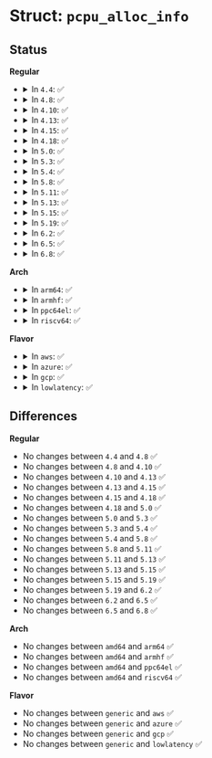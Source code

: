 # Struct: <code>pcpu_alloc_info</code>

## Status
<b>Regular</b>
<ul>
<li>
<details>
<summary>In <code>4.4</code>: ✅</summary>

```c
struct pcpu_alloc_info {
    size_t static_size;
    size_t reserved_size;
    size_t dyn_size;
    size_t unit_size;
    size_t atom_size;
    size_t alloc_size;
    size_t __ai_size;
    int nr_groups;
    struct pcpu_group_info groups[0];
};
```
</details>
</li>
<li>
<details>
<summary>In <code>4.8</code>: ✅</summary>

```c
struct pcpu_alloc_info {
    size_t static_size;
    size_t reserved_size;
    size_t dyn_size;
    size_t unit_size;
    size_t atom_size;
    size_t alloc_size;
    size_t __ai_size;
    int nr_groups;
    struct pcpu_group_info groups[0];
};
```
</details>
</li>
<li>
<details>
<summary>In <code>4.10</code>: ✅</summary>

```c
struct pcpu_alloc_info {
    size_t static_size;
    size_t reserved_size;
    size_t dyn_size;
    size_t unit_size;
    size_t atom_size;
    size_t alloc_size;
    size_t __ai_size;
    int nr_groups;
    struct pcpu_group_info groups[0];
};
```
</details>
</li>
<li>
<details>
<summary>In <code>4.13</code>: ✅</summary>

```c
struct pcpu_alloc_info {
    size_t static_size;
    size_t reserved_size;
    size_t dyn_size;
    size_t unit_size;
    size_t atom_size;
    size_t alloc_size;
    size_t __ai_size;
    int nr_groups;
    struct pcpu_group_info groups[0];
};
```
</details>
</li>
<li>
<details>
<summary>In <code>4.15</code>: ✅</summary>

```c
struct pcpu_alloc_info {
    size_t static_size;
    size_t reserved_size;
    size_t dyn_size;
    size_t unit_size;
    size_t atom_size;
    size_t alloc_size;
    size_t __ai_size;
    int nr_groups;
    struct pcpu_group_info groups[0];
};
```
</details>
</li>
<li>
<details>
<summary>In <code>4.18</code>: ✅</summary>

```c
struct pcpu_alloc_info {
    size_t static_size;
    size_t reserved_size;
    size_t dyn_size;
    size_t unit_size;
    size_t atom_size;
    size_t alloc_size;
    size_t __ai_size;
    int nr_groups;
    struct pcpu_group_info groups[0];
};
```
</details>
</li>
<li>
<details>
<summary>In <code>5.0</code>: ✅</summary>

```c
struct pcpu_alloc_info {
    size_t static_size;
    size_t reserved_size;
    size_t dyn_size;
    size_t unit_size;
    size_t atom_size;
    size_t alloc_size;
    size_t __ai_size;
    int nr_groups;
    struct pcpu_group_info groups[0];
};
```
</details>
</li>
<li>
<details>
<summary>In <code>5.3</code>: ✅</summary>

```c
struct pcpu_alloc_info {
    size_t static_size;
    size_t reserved_size;
    size_t dyn_size;
    size_t unit_size;
    size_t atom_size;
    size_t alloc_size;
    size_t __ai_size;
    int nr_groups;
    struct pcpu_group_info groups[0];
};
```
</details>
</li>
<li>
<details>
<summary>In <code>5.4</code>: ✅</summary>

```c
struct pcpu_alloc_info {
    size_t static_size;
    size_t reserved_size;
    size_t dyn_size;
    size_t unit_size;
    size_t atom_size;
    size_t alloc_size;
    size_t __ai_size;
    int nr_groups;
    struct pcpu_group_info groups[0];
};
```
</details>
</li>
<li>
<details>
<summary>In <code>5.8</code>: ✅</summary>

```c
struct pcpu_alloc_info {
    size_t static_size;
    size_t reserved_size;
    size_t dyn_size;
    size_t unit_size;
    size_t atom_size;
    size_t alloc_size;
    size_t __ai_size;
    int nr_groups;
    struct pcpu_group_info groups[0];
};
```
</details>
</li>
<li>
<details>
<summary>In <code>5.11</code>: ✅</summary>

```c
struct pcpu_alloc_info {
    size_t static_size;
    size_t reserved_size;
    size_t dyn_size;
    size_t unit_size;
    size_t atom_size;
    size_t alloc_size;
    size_t __ai_size;
    int nr_groups;
    struct pcpu_group_info groups[0];
};
```
</details>
</li>
<li>
<details>
<summary>In <code>5.13</code>: ✅</summary>

```c
struct pcpu_alloc_info {
    size_t static_size;
    size_t reserved_size;
    size_t dyn_size;
    size_t unit_size;
    size_t atom_size;
    size_t alloc_size;
    size_t __ai_size;
    int nr_groups;
    struct pcpu_group_info groups[0];
};
```
</details>
</li>
<li>
<details>
<summary>In <code>5.15</code>: ✅</summary>

```c
struct pcpu_alloc_info {
    size_t static_size;
    size_t reserved_size;
    size_t dyn_size;
    size_t unit_size;
    size_t atom_size;
    size_t alloc_size;
    size_t __ai_size;
    int nr_groups;
    struct pcpu_group_info groups[0];
};
```
</details>
</li>
<li>
<details>
<summary>In <code>5.19</code>: ✅</summary>

```c
struct pcpu_alloc_info {
    size_t static_size;
    size_t reserved_size;
    size_t dyn_size;
    size_t unit_size;
    size_t atom_size;
    size_t alloc_size;
    size_t __ai_size;
    int nr_groups;
    struct pcpu_group_info groups[0];
};
```
</details>
</li>
<li>
<details>
<summary>In <code>6.2</code>: ✅</summary>

```c
struct pcpu_alloc_info {
    size_t static_size;
    size_t reserved_size;
    size_t dyn_size;
    size_t unit_size;
    size_t atom_size;
    size_t alloc_size;
    size_t __ai_size;
    int nr_groups;
    struct pcpu_group_info groups[0];
};
```
</details>
</li>
<li>
<details>
<summary>In <code>6.5</code>: ✅</summary>

```c
struct pcpu_alloc_info {
    size_t static_size;
    size_t reserved_size;
    size_t dyn_size;
    size_t unit_size;
    size_t atom_size;
    size_t alloc_size;
    size_t __ai_size;
    int nr_groups;
    struct pcpu_group_info groups[0];
};
```
</details>
</li>
<li>
<details>
<summary>In <code>6.8</code>: ✅</summary>

```c
struct pcpu_alloc_info {
    size_t static_size;
    size_t reserved_size;
    size_t dyn_size;
    size_t unit_size;
    size_t atom_size;
    size_t alloc_size;
    size_t __ai_size;
    int nr_groups;
    struct pcpu_group_info groups[0];
};
```
</details>
</li>
</ul>
<b>Arch</b>
<ul>
<li>
<details>
<summary>In <code>arm64</code>: ✅</summary>

```c
struct pcpu_alloc_info {
    size_t static_size;
    size_t reserved_size;
    size_t dyn_size;
    size_t unit_size;
    size_t atom_size;
    size_t alloc_size;
    size_t __ai_size;
    int nr_groups;
    struct pcpu_group_info groups[0];
};
```
</details>
</li>
<li>
<details>
<summary>In <code>armhf</code>: ✅</summary>

```c
struct pcpu_alloc_info {
    size_t static_size;
    size_t reserved_size;
    size_t dyn_size;
    size_t unit_size;
    size_t atom_size;
    size_t alloc_size;
    size_t __ai_size;
    int nr_groups;
    struct pcpu_group_info groups[0];
};
```
</details>
</li>
<li>
<details>
<summary>In <code>ppc64el</code>: ✅</summary>

```c
struct pcpu_alloc_info {
    size_t static_size;
    size_t reserved_size;
    size_t dyn_size;
    size_t unit_size;
    size_t atom_size;
    size_t alloc_size;
    size_t __ai_size;
    int nr_groups;
    struct pcpu_group_info groups[0];
};
```
</details>
</li>
<li>
<details>
<summary>In <code>riscv64</code>: ✅</summary>

```c
struct pcpu_alloc_info {
    size_t static_size;
    size_t reserved_size;
    size_t dyn_size;
    size_t unit_size;
    size_t atom_size;
    size_t alloc_size;
    size_t __ai_size;
    int nr_groups;
    struct pcpu_group_info groups[0];
};
```
</details>
</li>
</ul>
<b>Flavor</b>
<ul>
<li>
<details>
<summary>In <code>aws</code>: ✅</summary>

```c
struct pcpu_alloc_info {
    size_t static_size;
    size_t reserved_size;
    size_t dyn_size;
    size_t unit_size;
    size_t atom_size;
    size_t alloc_size;
    size_t __ai_size;
    int nr_groups;
    struct pcpu_group_info groups[0];
};
```
</details>
</li>
<li>
<details>
<summary>In <code>azure</code>: ✅</summary>

```c
struct pcpu_alloc_info {
    size_t static_size;
    size_t reserved_size;
    size_t dyn_size;
    size_t unit_size;
    size_t atom_size;
    size_t alloc_size;
    size_t __ai_size;
    int nr_groups;
    struct pcpu_group_info groups[0];
};
```
</details>
</li>
<li>
<details>
<summary>In <code>gcp</code>: ✅</summary>

```c
struct pcpu_alloc_info {
    size_t static_size;
    size_t reserved_size;
    size_t dyn_size;
    size_t unit_size;
    size_t atom_size;
    size_t alloc_size;
    size_t __ai_size;
    int nr_groups;
    struct pcpu_group_info groups[0];
};
```
</details>
</li>
<li>
<details>
<summary>In <code>lowlatency</code>: ✅</summary>

```c
struct pcpu_alloc_info {
    size_t static_size;
    size_t reserved_size;
    size_t dyn_size;
    size_t unit_size;
    size_t atom_size;
    size_t alloc_size;
    size_t __ai_size;
    int nr_groups;
    struct pcpu_group_info groups[0];
};
```
</details>
</li>
</ul>

## Differences
<b>Regular</b>
<ul>
<li>
No changes between <code>4.4</code> and <code>4.8</code> ✅
</li>
<li>
No changes between <code>4.8</code> and <code>4.10</code> ✅
</li>
<li>
No changes between <code>4.10</code> and <code>4.13</code> ✅
</li>
<li>
No changes between <code>4.13</code> and <code>4.15</code> ✅
</li>
<li>
No changes between <code>4.15</code> and <code>4.18</code> ✅
</li>
<li>
No changes between <code>4.18</code> and <code>5.0</code> ✅
</li>
<li>
No changes between <code>5.0</code> and <code>5.3</code> ✅
</li>
<li>
No changes between <code>5.3</code> and <code>5.4</code> ✅
</li>
<li>
No changes between <code>5.4</code> and <code>5.8</code> ✅
</li>
<li>
No changes between <code>5.8</code> and <code>5.11</code> ✅
</li>
<li>
No changes between <code>5.11</code> and <code>5.13</code> ✅
</li>
<li>
No changes between <code>5.13</code> and <code>5.15</code> ✅
</li>
<li>
No changes between <code>5.15</code> and <code>5.19</code> ✅
</li>
<li>
No changes between <code>5.19</code> and <code>6.2</code> ✅
</li>
<li>
No changes between <code>6.2</code> and <code>6.5</code> ✅
</li>
<li>
No changes between <code>6.5</code> and <code>6.8</code> ✅
</li>
</ul>
<b>Arch</b>
<ul>
<li>
No changes between <code>amd64</code> and <code>arm64</code> ✅
</li>
<li>
No changes between <code>amd64</code> and <code>armhf</code> ✅
</li>
<li>
No changes between <code>amd64</code> and <code>ppc64el</code> ✅
</li>
<li>
No changes between <code>amd64</code> and <code>riscv64</code> ✅
</li>
</ul>
<b>Flavor</b>
<ul>
<li>
No changes between <code>generic</code> and <code>aws</code> ✅
</li>
<li>
No changes between <code>generic</code> and <code>azure</code> ✅
</li>
<li>
No changes between <code>generic</code> and <code>gcp</code> ✅
</li>
<li>
No changes between <code>generic</code> and <code>lowlatency</code> ✅
</li>
</ul>
